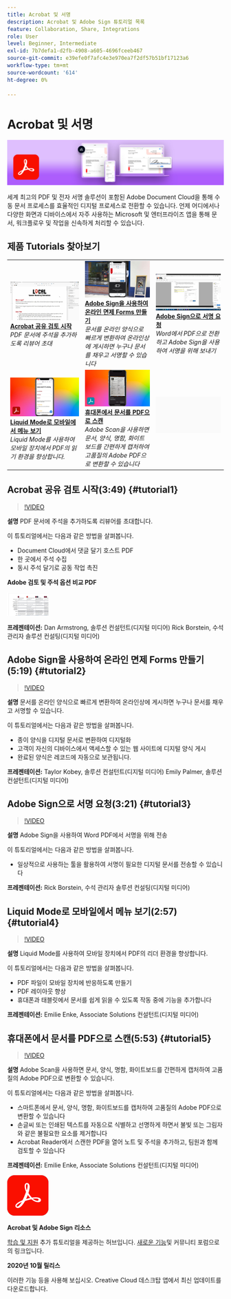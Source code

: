 ```yaml
---
title: Acrobat 및 서명
description: Acrobat 및 Adobe Sign 튜토리얼 목록
feature: Collaboration, Share, Integrations
role: User
level: Beginner, Intermediate
exl-id: 7b7defa1-d2fb-4908-a605-4696fceeb467
source-git-commit: e39efe0f7afc4e3e970ea7f2df57b51bf17123a6
workflow-type: tm+mt
source-wordcount: '614'
ht-degree: 0%

---
```


# Acrobat 및 서명

![튜토리얼 메인 이미지](../assets/DC.jpg)

세계 최고의 PDF 및 전자 서명 솔루션이 포함된 Adobe Document Cloud을 통해 수동 문서 프로세스를 효율적인 디지털 프로세스로 전환할 수 있습니다. 언제 어디에서나 다양한 화면과 디바이스에서 자주 사용하는 Microsoft 및 엔터프라이즈 앱을 통해 문서, 워크플로우 및 작업을 신속하게 처리할 수 있습니다.

## 제품 Tutorials 찾아보기

<table style="table-layout:fixed">
<tr>
 <td>
   <a href="acrobat-sign.md#tutorial1">
      <img alt="Acrobat 공유 검토 시작" src="../assets/acrobat_sharedreview_armstrong.jpg" />
   </a>
    <div>
   <a href="acrobat-sign.md#tutorial1"><strong>Acrobat 공유 검토 시작</strong></a>
    </div>
    <em>PDF 문서에 주석을 추가하도록 리뷰어 초대</em>
    <br>
  </td>
  <td>
    <a href="acrobat-sign.md#tutorial2">
        <img alt="Adobe Sign을 사용하여 온라인 면제 Forms 만들기" src="../assets/sign_webforms_palmer-kobey_thumbnail.jpg" />
    </a>
    <div>
    <a href="acrobat-sign.md#tutorial2"><strong>Adobe Sign을 사용하여 온라인 면제 Forms 만들기</strong></a>
    </div>
    <em>문서를 온라인 양식으로 빠르게 변환하여 온라인상에 게시하면 누구나 문서를 채우고 서명할 수 있습니다</em>
    <br>
  </td>
  <td>
   <a href="acrobat-sign.md#tutorial3">
      <img alt="Adobe Sign으로 서명 요청" src="../assets/sign_request-signature_borstein_thumbnail.jpg" />
   </a>
    <div>
    <a href="acrobat-sign.md#tutorial3"><strong>Adobe Sign으로 서명 요청</strong></a>
    </div>
    <em>Word에서 PDF으로 전환하고 Adobe Sign을 사용하여 서명을 위해 보내기</em>
    <br>
  </td>
</tr>
<tr>
 <td>
   <a href="acrobat-sign.md#tutorial4">
      <img alt="Liquid Mode로 모바일에서 메뉴 보기" src="../assets/acrobat_liquidmode_enke_thumbnail.jpg" />
   </a>
    <div>
   <a href="acrobat-sign.md#tutorial4"><strong>Liquid Mode로 모바일에서 메뉴 보기</strong></a>
    </div>
    <em>Liquid Mode를 사용하여 모바일 장치에서 PDF의 읽기 환경을 향상합니다.</em>
    <br>
  </td>
  <td>
    <a href="acrobat-sign.md#tutorial5">
        <img alt="휴대폰에서 문서를 PDF으로 스캔" src="../assets/acrobat_scan_enke.jpg" />
    </a>
    <div>
    <a href="acrobat-sign.md#tutorial5"><strong>휴대폰에서 문서를 PDF으로 스캔</strong></a>
    </div>
    <em>Adobe Scan을 사용하면 문서, 양식, 명함, 화이트보드를 간편하게 캡처하여 고품질의 Adobe PDF으로 변환할 수 있습니다</em>
    <br>
  </td>
  <td>
    <img alt="스페이서" src="../assets/Gray_thumbnail.png" />
    <div>
    <br>
  </td>
</tr>
</table>

## Acrobat 공유 검토 시작(3:49) {#tutorial1}

>[!VIDEO](https://video.tv.adobe.com/v/326777?hidetitle=true)

**설명**
PDF 문서에 주석을 추가하도록 리뷰어를 초대합니다.

이 튜토리얼에서는 다음과 같은 방법을 살펴봅니다.
* Document Cloud에서 댓글 달기 호스트 PDF
* 한 곳에서 주석 수집
* 동시 주석 달기로 공동 작업 촉진

**Adobe 검토 및 주석 옵션 비교 PDF**

[![비교 이미지](../assets/ComparisonPDF_thumbnail_96.png)](../assets/Adobe_Review_and_Comment_Comparisons.pdf)

**프레젠테이션:**
Dan Armstrong, 솔루션 컨설턴트(디지털 미디어) Rick Borstein, 수석 관리자 솔루션 컨설팅(디지털 미디어)

## Adobe Sign을 사용하여 온라인 면제 Forms 만들기(5:19) {#tutorial2}

>[!VIDEO](https://video.tv.adobe.com/v/326776?hidetitle=true)

**설명**
문서를 온라인 양식으로 빠르게 변환하여 온라인상에 게시하면 누구나 문서를 채우고 서명할 수 있습니다.

이 튜토리얼에서는 다음과 같은 방법을 살펴봅니다.
* 종이 양식을 디지털 문서로 변환하여 디지털화
* 고객이 자신의 디바이스에서 액세스할 수 있는 웹 사이트에 디지털 양식 게시
* 완료된 양식은 레코드에 자동으로 보관됩니다.

**프레젠테이션:**
Taylor Kobey, 솔루션 컨설턴트(디지털 미디어) Emily Palmer, 솔루션 컨설턴트(디지털 미디어)

## Adobe Sign으로 서명 요청(3:21) {#tutorial3}

>[!VIDEO](https://video.tv.adobe.com/v/326801?hidetitle=true)

**설명**
Adobe Sign을 사용하여 Word PDF에서 서명을 위해 전송

이 튜토리얼에서는 다음과 같은 방법을 살펴봅니다.
* 일상적으로 사용하는 툴을 활용하여 서명이 필요한 디지털 문서를 전송할 수 있습니다

**프레젠테이션:**
Rick Borstein, 수석 관리자 솔루션 컨설팅(디지털 미디어)

## Liquid Mode로 모바일에서 메뉴 보기(2:57) {#tutorial4}

>[!VIDEO](https://video.tv.adobe.com/v/327093?hidetitle=true)

**설명**
Liquid Mode를 사용하여 모바일 장치에서 PDF의 리더 환경을 향상합니다.

이 튜토리얼에서는 다음과 같은 방법을 살펴봅니다.
* PDF 파일이 모바일 장치에 반응하도록 만들기
* PDF 레이아웃 향상
* 휴대폰과 태블릿에서 문서를 쉽게 읽을 수 있도록 작동 중에 기능을 추가합니다

**프레젠테이션:**
Emilie Enke, Associate Solutions 컨설턴트(디지털 미디어)

## 휴대폰에서 문서를 PDF으로 스캔(5:53) {#tutorial5}

>[!VIDEO](https://video.tv.adobe.com/v/327094?hidetitle=true)

**설명**
Adobe Scan을 사용하면 문서, 양식, 명함, 화이트보드를 간편하게 캡처하여 고품질의 Adobe PDF으로 변환할 수 있습니다.

이 튜토리얼에서는 다음과 같은 방법을 살펴봅니다.
* 스마트폰에서 문서, 양식, 명함, 화이트보드를 캡처하여 고품질의 Adobe PDF으로 변환할 수 있습니다
* 손글씨 또는 인쇄된 텍스트를 자동으로 식별하고 선명하게 하면서 불빛 또는 그림자와 같은 불필요한 요소를 제거합니다
* Acrobat Reader에서 스캔한 PDF을 열어 노트 및 주석을 추가하고, 팀원과 함께 검토할 수 있습니다

**프레젠테이션:**
Emilie Enke, Associate Solutions 컨설턴트(디지털 미디어)

![DC 로고](../assets/Doc-Cloud-256.png)

**Acrobat 및 Adobe Sign 리소스**

[학습 및 지원](https://helpx.adobe.com/support/document-cloud.html) 추가 튜토리얼을 제공하는 허브입니다. [새로운 기능](https://helpx.adobe.com/acrobat/using/whats-new.html)및 커뮤니티 포럼으로의 링크입니다.

**2020년 10월 릴리스**

이러한 기능 등을 사용해 보십시오. Creative Cloud 데스크탑 앱에서 최신 업데이트를 다운로드합니다.
